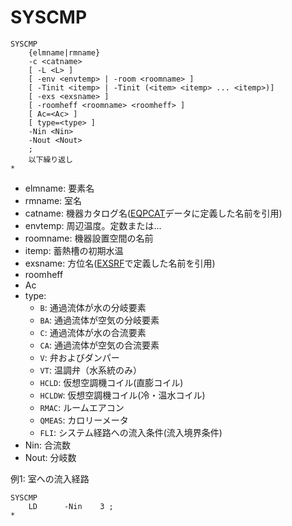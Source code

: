 # SYSCMP

```
SYSCMP
    {elmname|rmname}
    -c <catname>
    [ -L <L> ]
    [ -env <envtemp> | -room <roomname> ]
    [ -Tinit <itemp> | -Tinit (<item> <itemp> ... <itemp>)]
    [ -exs <exsname> ]
    [ -roomheff <roomname> <roomheff> ]
    [ Ac=<Ac> ]
    [ type=<type> ]
    -Nin <Nin>
    -Nout <Nout>
    ;
    以下繰り返し
*
```
- elmname: 要素名
- rmname: 室名
- catname: 機器カタログ名([EQPCAT](EQPCAT.md)データに定義した名前を引用)
- envtemp: 周辺温度。定数または...
- roomname: 機器設置空間の名前
- itemp: 蓄熱槽の初期水温
- exsname: 方位名([EXSRF](EXSRF.md)で定義した名前を引用)
- roomheff
- Ac
- type:
  - `B`: 通過流体が水の分岐要素
  - `BA`: 通過流体が空気の分岐要素
  - `C`: 通過流体が水の合流要素
  - `CA`: 通過流体が空気の合流要素
  - `V`: 弁およびダンパー
  - `VT`: 温調弁（水系統のみ）
  - `HCLD`: 仮想空調機コイル(直膨コイル)
  - `HCLDW`: 仮想空調機コイル(冷・温水コイル)
  - `RMAC`: ルームエアコン
  - `QMEAS`: カロリーメータ
  - `FLI`: システム経路への流入条件(流入境界条件)
- Nin: 合流数
- Nout: 分岐数


例1: 室への流入経路
```
SYSCMP
    LD		-Nin	3 ;
*
```